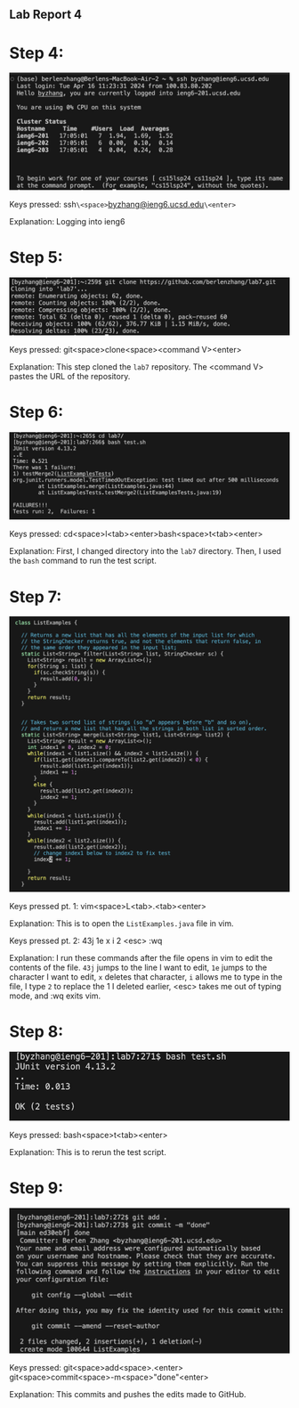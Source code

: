## Lab Report 4

# Step 4:

![Image](step4.jpg)

Keys pressed: ssh`\<space>`byzhang@ieng6.ucsd.edu`\<enter>`

Explanation: Logging into ieng6

# Step 5:

![Image](step5.jpg)

Keys pressed: git\<space>clone\<space>\<command V>\<enter>

Explanation: This step cloned the `lab7` repository. The \<command V> pastes the URL of the repository.

# Step 6:

![Image](test6.jpg)

Keys pressed: cd\<space>l\<tab>\<enter>bash\<space>t\<tab>\<enter>

Explanation: First, I changed directory into the `lab7` directory. Then, I used the `bash` command to run the test script.

# Step 7:

![Image](step7new.jpg)

Keys pressed pt. 1: vim\<space>L\<tab>.\<tab>\<enter>

Explanation: This is to open the `ListExamples.java` file in vim.

Keys pressed pt. 2: 43j 1e x i 2 \<esc> :wq 

Explanation: I run these commands after the file opens in vim to edit the contents of the file. `43j` jumps to the line I want to edit, `1e` jumps to the character I want to edit, `x` deletes that character, `i` allows me to type in the file, I type `2` to replace the 1 I deleted earlier, \<esc> takes me out of typing mode, and :wq exits vim.

# Step 8: 

![Image](step8.jpg)

Keys pressed: bash\<space>t\<tab>\<enter>

Explanation: This is to rerun the test script.

# Step 9:

![Image](step9.jpg)

Keys pressed: git\<space>add\<space>.\<enter> git\<space>commit\<space>-m\<space>"done"\<enter>

Explanation: This commits and pushes the edits made to GitHub.
